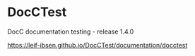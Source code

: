 # DocCTest
DocC documentation testing - release 1.4.0

https://leif-ibsen.github.io/DocCTest/documentation/docctest

